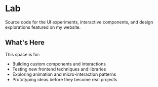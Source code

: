 # Lab

Source code for the UI experiments, interactive components, and design explorations featured on my website.

## What's Here

This space is for:
* Building custom components and interactions
* Testing new frontend techniques and libraries  
* Exploring animation and micro-interaction patterns
* Prototyping ideas before they become real projects
